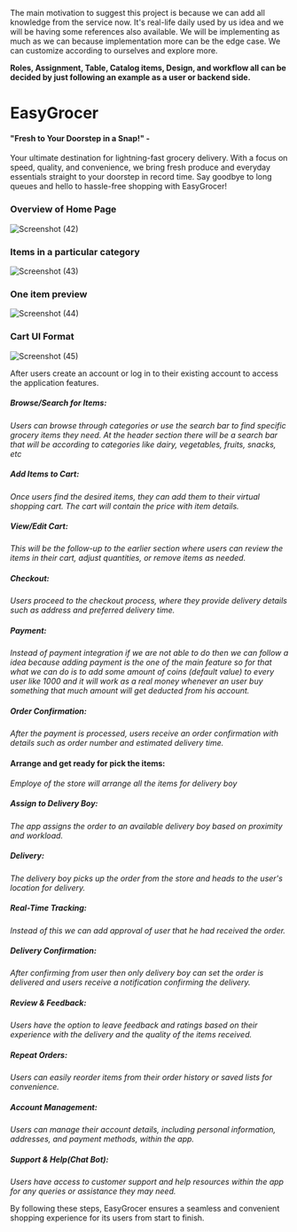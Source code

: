 The main motivation to suggest this project is because we can add all knowledge from the service now. It's real-life daily used by us idea and we will be having some references also available. We will be implementing as much as we can because implementation more can be the edge case. We can customize according to ourselves and explore more.

**Roles, Assignment, Table, Catalog items, Design, and workflow all can be decided by just following an example as a user or backend side.**

# EasyGrocer
#### "Fresh to Your Doorstep in a Snap!" - 
Your ultimate destination for lightning-fast grocery delivery. With a focus on speed, quality, and convenience, we bring fresh produce and everyday essentials straight to your doorstep in record time. Say goodbye to long queues and hello to hassle-free shopping with EasyGrocer!


### Overview of Home Page


![Screenshot (42)](https://github.com/abhiprd-219/EasyGrocer/assets/78641798/709118da-33c9-4d53-8381-c0f4ad2f8c80)

### Items in a particular category

![Screenshot (43)](https://github.com/abhiprd-219/EasyGrocer/assets/78641798/f73f687b-c37e-4ec2-928a-6b48166018cb)

### One item preview




![Screenshot (44)](https://github.com/abhiprd-219/EasyGrocer/assets/78641798/c56826c5-58e8-4385-a927-d55db8cb06d7)

### Cart UI Format

![Screenshot (45)](https://github.com/abhiprd-219/EasyGrocer/assets/78641798/8995b1d4-1125-45b7-b76f-e91260a069a2)




 After users create an account or log in to their existing account to access the application features.

##### Browse/Search for Items:
*Users can browse through categories or use the search bar to find specific grocery items they need. At the header section there will be a search bar that will be according to categories like dairy, vegetables, fruits, snacks, etc*

##### Add Items to Cart:
*Once users find the desired items, they can add them to their virtual shopping cart. The cart will contain the price with item details.*

##### View/Edit Cart: 
*This will be the follow-up to the earlier section where users can review the items in their cart, adjust quantities, or remove items as needed.*

##### Checkout:
*Users proceed to the checkout process, where they provide delivery details such as address and preferred delivery time.*

##### Payment: 
*Instead of payment integration if we are not able to do then we can follow a idea because adding payment is the one of the main feature so for that what we can do is to add some amount of coins (default value) to every user like 1000 and it will work as a real money whenever an user buy something that much amount will get deducted from his account.*

##### Order Confirmation: 
*After the payment is processed, users receive an order confirmation with details such as order number and estimated delivery time.*


#### Arrange and get ready for pick the items:
*Employe of the store will arrange all the items for delivery boy*

##### Assign to Delivery Boy: 
*The app assigns the order to an available delivery boy based on proximity and workload.*

##### Delivery: 
*The delivery boy picks up the order from the store and heads to the user's location for delivery.*

##### Real-Time Tracking: 
*Instead of this we can add approval of user that he had received the order.*

##### Delivery Confirmation: 
*After confirming from user then only delivery boy can set the order is delivered and users receive a notification confirming the delivery.*

##### Review & Feedback: 
*Users have the option to leave feedback and ratings based on their experience with the delivery and the quality of the items received.*

##### Repeat Orders: 
*Users can easily reorder items from their order history or saved lists for convenience.*

##### Account Management: 
*Users can manage their account details, including personal information, addresses, and payment methods, within the app.*

##### Support & Help(Chat Bot): 
*Users have access to customer support and help resources within the app for any queries or assistance they may need.*

By following these steps, EasyGrocer ensures a seamless and convenient shopping experience for its users from start to finish.

